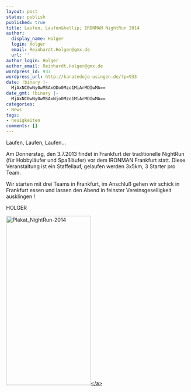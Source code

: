 ```yaml
---
layout: post
status: publish
published: true
title: Laufen, Laufen&hellip; IRONMAN NightRun 2014
author:
  display_name: Holger
  login: Holger
  email: Reinhardt.Holger@gmx.de
  url: ''
author_login: Holger
author_email: Reinhardt.Holger@gmx.de
wordpress_id: 933
wordpress_url: http://karatedojo-usingen.de/?p=933
date: !binary |-
  MjAxNC0wNy0wMSAxODo0Mzo1MiArMDIwMA==
date_gmt: !binary |-
  MjAxNC0wNy0wMSAxNjo0Mzo1MiArMDIwMA==
categories:
- News
tags:
- neuigkeiten
comments: []
---
```

<p>Laufen, Laufen, Laufen&hellip;</p>
<p>Am Donnerstag, den 3.7.2013 findet in Frankfurt der traditionelle NightRun (f&uuml;r Hobbyl&auml;ufer und Spa&szlig;l&auml;ufer) vor dem IRONMAN Frankfurt statt. Diese Veranstaltung ist ein Staffellauf, gelaufen werden 3x5km, 3 Starter pro Team.</p>
<p>Wir starten mit drei Teams in Frankfurt, im Anschlu&szlig; gehen wir schick in Frankfurt essen und lassen den Abend in feinster Vereinsgeselligkeit ausklingen !</p>
<p>HOLGER</p>
<p><a href="http:&#47;&#47;karatedojo-usingen.de&#47;2014&#47;07&#47;01&#47;laufen-laufen-laufen-ironman-nightrun-2014&#47;plakat_nightrun-2014-2&#47;" rel="attachment wp-att-962"><img class="size-full wp-image-962 aligncenter" src="http:&#47;&#47;karatedojo-usingen.de&#47;wp-content&#47;uploads&#47;2014&#47;07&#47;Plakat_NightRun-20141.jpg" alt="Plakat_NightRun-2014" width="232" height="462" &#47;><&#47;a></p>

